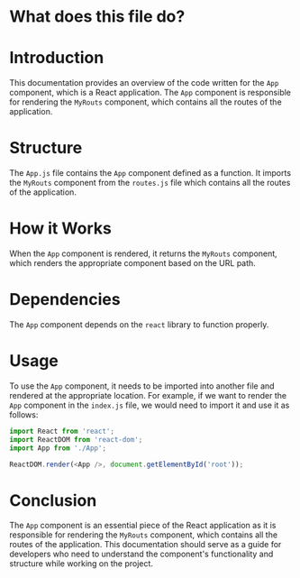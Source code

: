 # What does this file do? 

# Introduction

This documentation provides an overview of the code written for the `App` component, which is a React application. The `App` component is responsible for rendering the `MyRouts` component, which contains all the routes of the application.

# Structure

The `App.js` file contains the `App` component defined as a function. It imports the `MyRouts` component from the `routes.js` file which contains all the routes of the application.

# How it Works

When the `App` component is rendered, it returns the `MyRouts` component, which renders the appropriate component based on the URL path.

# Dependencies

The `App` component depends on the `react` library to function properly.

# Usage

To use the `App` component, it needs to be imported into another file and rendered at the appropriate location. For example, if we want to render the `App` component in the `index.js` file, we would need to import it and use it as follows:

```javascript
import React from 'react';
import ReactDOM from 'react-dom';
import App from './App';

ReactDOM.render(<App />, document.getElementById('root'));
``` 

# Conclusion

The `App` component is an essential piece of the React application as it is responsible for rendering the `MyRouts` component, which contains all the routes of the application. This documentation should serve as a guide for developers who need to understand the component's functionality and structure while working on the project.